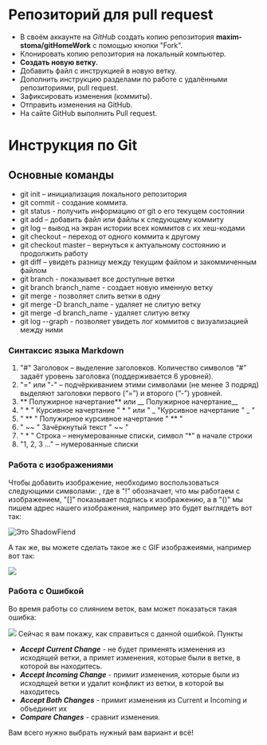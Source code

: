 # Репозиторий для pull request

* В своём аккаунте на *GitHub* создать копию репозитория **maxim-stoma/gitHomeWork** с помощью кнопки "Fork".
* Клонировать копию репозитория на локальный компьютер.
* **Создать новую ветку.**
* Добавить файл с инструкцией в новую ветку.
* Дополнить инструкцию разделами по работе с удалёнными репозиториями, pull request.
* Зафиксировать изменения (коммиты).
* Отправить изменения на GitHub.
* На сайте GitHub выполнить Pull request.
# Инструкция по Git

## Основные команды

* git init – инициализация локального репозитория
* git commit - создание коммита.
* git status - получить информацию от git о его текущем состоянии
* git add – добавить файл или файлы к следующему коммиту
* git log – вывод на экран истории всех коммитов с их хеш-кодами
* git checkout – переход от одного коммита к другому
* git checkout master – вернуться к актуальному состоянию и продолжить работу
* git diff – увидеть разницу между текущим файлом и закоммиченным файлом
* git branch - показывает все доступные ветки
* git branch branch_name - создает новую именную ветку
* git merge - позволяет слить ветки в одну
* git merge -D branch_name - удаляет не слитую ветку
* git merge -d branch_name - удаляет слитую ветку
* git log --graph - позволяет увидеть лог коммитов с визуализацией
между ними
### Синтаксис языка Markdown
1. "#" Заголовок – выделение заголовков. Количество символов “#” задаёт уровень заголовка
(поддерживается 6 уровней).
2. "=" или "-" – подчёркиванием этими символами (не менее 3 подряд) выделяют заголовки первого
(“=”) и второго (“-”) уровней.
3. ** Полужирное начертание** или __ Полужирное начертание__
4. " * " Курсивное начертание " * " или " _ "Курсивное начертание " _ "
5. " ** " Полужирное курсивное начертание " ** "
6. " ~~ " Зачёркнутый текст " ~~ "
7. " * " Строка – ненумерованные списки, символ “*” в начале строки
8. "1, 2, 3 …" – нумерованные списки
### Работа с изображениями
Чтобы добавить изображение, необходимо воспользоваться следующими символами:
![](), где в "!" обозначает, что мы работаем с изображением, "[]" показывает подпись к изображению, а в "()" мы пишем адрес нашего изображения, например это будет выглядеть вот так: 

![Это ShadowFiend](1.jpg)

А так же, вы можете сделать такое же с GIF изображеиями, например вот так:

![](shadow-fiend-dota2.gif)
### Работа с Ошибкой
Во время работы со слиянием веток, вам может показаться такая ошибка:

![](2.png)
Сейчас я вам покажу, как справиться с данной ошибкой.
Пункты
* **_Accept Current Change_** - не будет применять изменения из исходящей ветки, а примет изменения, которые были в ветке, в которой вы находитесь.
* **_Accept Incoming Change_** - примит изменения, которые были из исходящей ветки и удалит конфликт из ветки, в которой вы находитесь 
* **_Accept Both Changes_** - примит изменения из Current и Incoming и объединит их 
* **_Compare Changes_** - сравнит изменения.

Вам всего нужно выбрать нужный вам вариант и всё!
